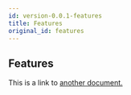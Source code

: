 ```yaml
---
id: version-0.0.1-features
title: Features
original_id: features
---
```


## Features
This is a link to [another document.](intro/mission.md)  
